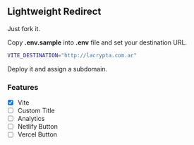 ## Lightweight Redirect

Just fork it.

Copy **.env.sample** into **.env** file and set your destination URL.

```bash
VITE_DESTINATION="http://lacrypta.com.ar"
```

Deploy it and assign a subdomain.

### Features

- [x] Vite
- [ ] Custom Title
- [ ] Analytics
- [ ] Netlify Button
- [ ] Vercel Button

